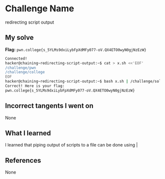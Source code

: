 # Challenge Name
redirecting script output

## My solve
**Flag:** `pwn.college{s_5YLMs9dxiLybFpXdMFy077-oV.QX4ETO0wyN0gjNzEzW}`

```bash
Connected!
hacker@chaining~redirecting-script-output:~$ cat > x.sh <<'EOF'
/challenge/pwn
/challenge/college
EOF
hacker@chaining~redirecting-script-output:~$ bash x.sh | /challenge/solve
Correct! Here is your flag:
pwn.college{s_5YLMs9dxiLybFpXdMFy077-oV.QX4ETO0wyN0gjNzEzW}
```
## Incorrect tangents I went on
None

## What I learned
I learned that piping output of scripts to a file can be done using | 

## References 
None
